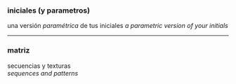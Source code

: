 ### iniciales (y parametros)

una versión *paramétrica* de tus iniciales 
*a parametric version of your initials*

***

### matriz
secuencias y texturas  
*sequences and patterns*